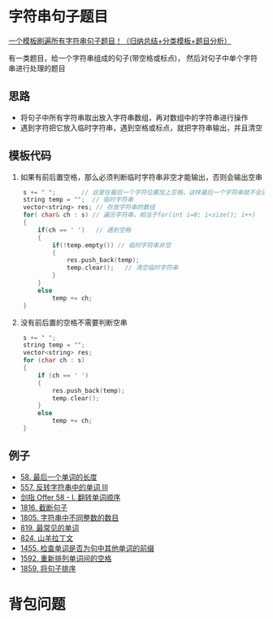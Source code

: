 # 字符串句子题目

 [一个模板刷遍所有字符串句子题目！（归纳总结+分类模板+题目分析）](https://leetcode-cn.com/problems/fan-zhuan-dan-ci-shun-xu-lcof/solution/yi-ge-mo-ban-shua-bian-suo-you-zi-fu-chu-x6vh/) 

有一类题目，给一个字符串组成的句子(带空格或标点)， 然后对句子中单个字符串进行处理的题目

## 思路

- 将句子中所有字符串取出放入字符串数组，再对数组中的字符串进行操作
- 遇到字符把它放入临时字符串，遇到空格或标点，就把字符串输出，并且清空

## 模板代码

1. 如果有前后置空格，那么必须判断临时字符串非空才能输出，否则会输出空串

```cpp
	s += " ";       // 这里在最后一个字符位置加上空格，这样最后一个字符串就不会遗漏
	string temp = "";  // 临时字符串
    vector<string> res; // 存放字符串的数组
    for( char& ch : s) // 遍历字符串，相当于for(int i=0; i<size(); i++)
    {
        if(ch == ' ')   // 遇到空格
        {
            if(!temp.empty()) // 临时字符串非空
            {
                res.push_back(temp);
                temp.clear();   // 清空临时字符串
            }
        }
        else
            temp += ch;   
    }
```

2.  没有前后置的空格不需要判断空串 

```cpp
	s += " ";
    string temp = "";
    vector<string> res;
    for (char ch : s)
    {
        if (ch == ' ')
        {
            res.push_back(temp);
            temp.clear();
        }
        else
            temp += ch;
    }
```

## 例子

-  [58. 最后一个单词的长度](https://leetcode-cn.com/problems/length-of-last-word/)
-  [557. 反转字符串中的单词 III](https://leetcode-cn.com/problems/reverse-words-in-a-string-iii/) 
-  [剑指 Offer 58 - I. 翻转单词顺序](https://leetcode-cn.com/problems/fan-zhuan-dan-ci-shun-xu-lcof/) 
-  [1816. 截断句子](https://leetcode-cn.com/problems/truncate-sentence/) 
-   [1805. 字符串中不同整数的数目](https://leetcode-cn.com/problems/number-of-different-integers-in-a-string/) 
-   [819. 最常见的单词](https://leetcode-cn.com/problems/most-common-word/) 
-   [824. 山羊拉丁文](https://leetcode-cn.com/problems/goat-latin/) 
-   [1455. 检查单词是否为句中其他单词的前缀](https://leetcode-cn.com/problems/check-if-a-word-occurs-as-a-prefix-of-any-word-in-a-sentence/) 
-   [1592. 重新排列单词间的空格](https://leetcode-cn.com/problems/rearrange-spaces-between-words/) 
-   [1859. 将句子排序](https://leetcode-cn.com/problems/sorting-the-sentence/) 

# 背包问题

